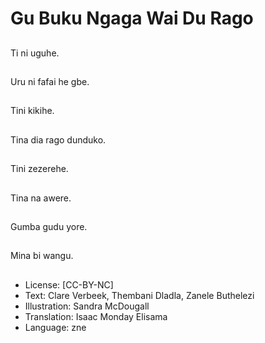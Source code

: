 # Gu Buku Ngaga Wai Du Rago

##
Ti ni uguhe.

##
Uru ni fafai he gbe.

##
Tini kikihe.

##
Tina dia rago dunduko.

##
Tini zezerehe.

##
Tina na awere.

##
Gumba gudu yore.

##
Mina bi wangu.

##
* License: [CC-BY-NC]
* Text: Clare Verbeek, Thembani Dladla, Zanele Buthelezi
* Illustration: Sandra McDougall
* Translation: Isaac Monday Elisama
* Language: zne
